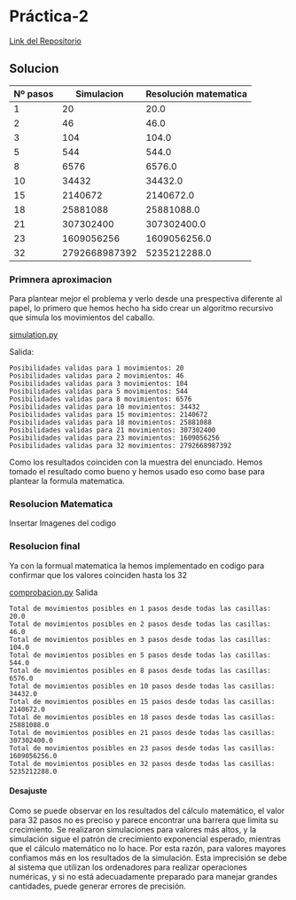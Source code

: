 # Práctica-2

[Link del Repositorio](https://github.com/flavi13/Pr-ctica-2.git)


## Solucion

| Nº pasos | Simulacion        | Resolución matematica |
|----------|-------------------|-----------------------|
| 1        | 20                | 20.0                  |
| 2        | 46                | 46.0                  |
| 3        | 104               | 104.0                 |
| 5        | 544               | 544.0                 |
| 8        | 6576              | 6576.0                |
| 10       | 34432             | 34432.0               |
| 15       | 2140672           | 2140672.0             |
| 18       | 25881088          | 25881088.0            |
| 21       | 307302400         | 307302400.0           |
| 23       | 1609056256        | 1609056256.0          |
| 32       | 2792668987392     | 5235212288.0          |


### Primnera aproximacion
Para plantear mejor el problema y verlo desde una prespectiva diferente al papel, lo primero que hemos hecho ha sido crear un algoritmo recursivo que simula los movimientos del caballo.

[simulation.py](codigo/simulation.py)

Salida:
```
Posibilidades validas para 1 movimientos: 20
Posibilidades validas para 2 movimientos: 46
Posibilidades validas para 3 movimientos: 104
Posibilidades validas para 5 movimientos: 544
Posibilidades validas para 8 movimientos: 6576
Posibilidades validas para 10 movimientos: 34432
Posibilidades validas para 15 movimientos: 2140672
Posibilidades validas para 18 movimientos: 25881088
Posibilidades validas para 21 movimientos: 307302400
Posibilidades validas para 23 movimientos: 1609056256
Posibilidades validas para 32 movimientos: 2792668987392
```

Como los resultados coinciden con la muestra del enunciado. Hemos tomado el resultado como bueno y hemos usado eso como base para plantear la formula matematica.

### Resolucion Matematica
Insertar Imagenes del codigo

### Resolucion final
Ya con la formual matematica la hemos implementado en codigo para confirmar que los valores coinciden hasta los 32

[comprobacion.py](codigo/comprobacion.py)
Salida
```
Total de movimientos posibles en 1 pasos desde todas las casillas: 20.0
Total de movimientos posibles en 2 pasos desde todas las casillas: 46.0
Total de movimientos posibles en 3 pasos desde todas las casillas: 104.0
Total de movimientos posibles en 5 pasos desde todas las casillas: 544.0
Total de movimientos posibles en 8 pasos desde todas las casillas: 6576.0
Total de movimientos posibles en 10 pasos desde todas las casillas: 34432.0
Total de movimientos posibles en 15 pasos desde todas las casillas: 2140672.0
Total de movimientos posibles en 18 pasos desde todas las casillas: 25881088.0
Total de movimientos posibles en 21 pasos desde todas las casillas: 307302400.0
Total de movimientos posibles en 23 pasos desde todas las casillas: 1609056256.0
Total de movimientos posibles en 32 pasos desde todas las casillas: 5235212288.0
```

#### Desajuste
Como se puede observar en los resultados del cálculo matemático, el valor para 32 pasos no es preciso y parece encontrar una barrera que limita su crecimiento. Se realizaron simulaciones para valores más altos, y la simulación sigue el patrón de crecimiento exponencial esperado, mientras que el cálculo matemático no lo hace. Por esta razón, para valores mayores confiamos más en los resultados de la simulación. Esta imprecisión se debe al sistema que utilizan los ordenadores para realizar operaciones numéricas, y si no está adecuadamente preparado para manejar grandes cantidades, puede generar errores de precisión.